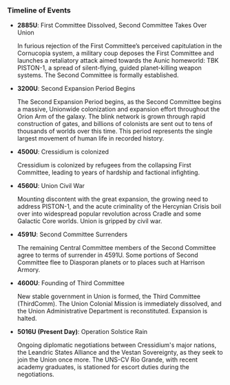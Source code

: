 ### **Timeline of Events**

- **2885U**: First Committee Dissolved, Second Committee Takes Over Union

    In furious rejection of the First Committee’s perceived capitulation in the Cornucopia system, a military coup deposes the First Committee and launches a retaliatory attack aimed towards the Aunic homeworld: TBK PISTON-1, a spread of silent-flying, guided planet-killing weapon systems. The Second Committee is formally established.

- **3200U**: Second Expansion Period Begins

    The Second Expansion Period begins, as the Second Committee begins a massive, Unionwide colonization and expansion effort throughout the Orion Arm of the galaxy. The blink network is grown through rapid construction of gates, and billions of colonists are sent out to tens of thousands of worlds over this time. This period represents the single largest movement of human life in recorded history.

- **4500U**: Cressidium is colonized

    Cressidium is colonized by refugees from the collapsing First Committee, leading to years of hardship and factional infighting.

- **4560U**: Union Civil War

    Mounting discontent with the great expansion, the growing need to address PISTON-1, and the acute criminality of the Hercynian Crisis boil over into widespread popular revolution across Cradle and some Galactic Core worlds. Union is gripped by civil war.

- **4591U**: Second Committee Surrenders

    The remaining Central Committee members of the Second Committee agree to terms of surrender in 4591U. Some portions of Second Committee flee to Diasporan planets or to places such at Harrison Armory.

- **4600U**: Founding of Third Committee

    New stable government in Union is formed, the Third Committee (ThirdComm). The Union Colonial Mission is immediately dissolved, and the Union Administrative Department is reconstituted. Expansion is halted.

- **5016U (Present Day)**: Operation Solstice Rain

    Ongoing diplomatic negotiations between Cressidium's major nations, the Leandric States Alliance and the Vestan Sovereignty, as they seek to join the Union once more. The UNS-CV Rio Grande, with recent academy graduates, is stationed for escort duties during the negotiations.
